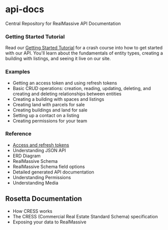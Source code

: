 # api-docs

Central Repository for RealMassive API Documentation

### Getting Started Tutorial

Read our [Getting Started Tutorial](rest-api-getting-started.md) for a crash course into how to get started with our API. You'll learn about the fundamentals of entity types, creating a building with listings, and seeing it live on our site.

### Examples

- Getting an access token and using refresh tokens
- Basic CRUD operations: creation, reading, updating, deleting, and creating and deleting relationships between entities
- Creating a building with spaces and listings
- Creating land with parcels for sale
- Creating buildings and land for sale
- Setting up a contact on a listing
- Creating permissions for your team

### Reference

- [Access and refresh tokens](reference/access-and-refresh-tokens.md)
- Understanding JSON API
- ERD Diagram
- RealMassive Schema
- RealMassive Schema field options
- Detailed generated API documentation
- Understanding Permissions
- Understanding Media

## Rosetta Documentation

- How CRESS works
- The CRESS (Commercial Real Estate Standard Schema) specification
- Exposing your data to RealMassive
